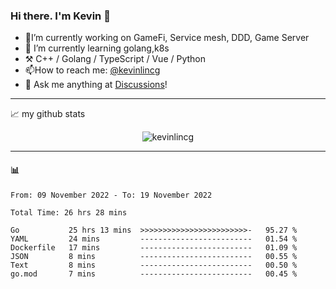 ### Hi there. I'm Kevin 👋

- 🔭I’m currently working on GameFi, Service mesh, DDD, Game Server
- 🌱 I’m currently learning golang,k8s
-   :hammer_and_pick: C++ / Golang / TypeScript / Vue / Python
- 📫How to reach me: [@kevinlincg](https://twitter.com/kevinlincg) 
-   :thought_balloon: Ask me anything at [Discussions](https://github.com/kevinlincg/kevinlincg/discussions/new)!

---

📈 my github stats

<p align="center"> <img src="https://github-readme-stats-ouuan.vercel.app/api?username=kevinlincg&theme=dark&show_icons=true&count_private=true" alt="kevinlincg" />

---

#### :bar_chart: 

<!--START_SECTION:waka-->

```text
From: 09 November 2022 - To: 19 November 2022

Total Time: 26 hrs 28 mins

Go           25 hrs 13 mins  >>>>>>>>>>>>>>>>>>>>>>>>-   95.27 %
YAML         24 mins         -------------------------   01.54 %
Dockerfile   17 mins         -------------------------   01.09 %
JSON         8 mins          -------------------------   00.55 %
Text         8 mins          -------------------------   00.50 %
go.mod       7 mins          -------------------------   00.45 %
```

<!--END_SECTION:waka-->
